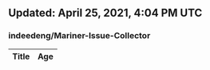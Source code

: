 ## Updated: April 25, 2021, 4:04 PM UTC


### indeedeng/Mariner-Issue-Collector
|**Title**|**Age**|
|:----|:----|